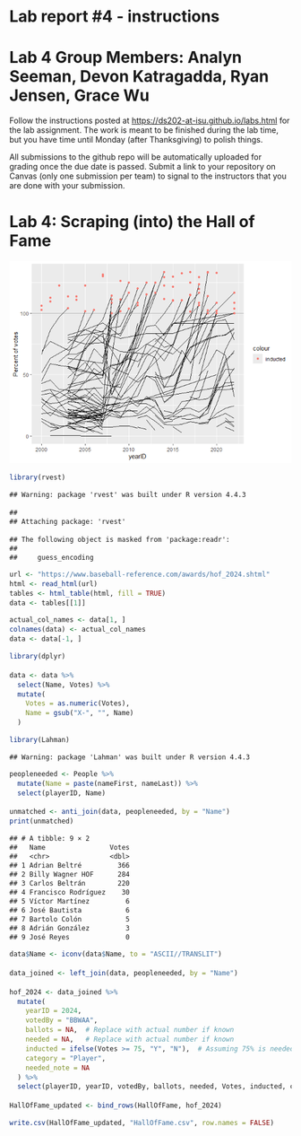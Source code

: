 
<!-- README.md is generated from README.Rmd. Please edit the README.Rmd file -->

# Lab report \#4 - instructions

# Lab 4 Group Members: Analyn Seeman, Devon Katragadda, Ryan Jensen, Grace Wu

Follow the instructions posted at
<https://ds202-at-isu.github.io/labs.html> for the lab assignment. The
work is meant to be finished during the lab time, but you have time
until Monday (after Thanksgiving) to polish things.

All submissions to the github repo will be automatically uploaded for
grading once the due date is passed. Submit a link to your repository on
Canvas (only one submission per team) to signal to the instructors that
you are done with your submission.

# Lab 4: Scraping (into) the Hall of Fame

![](README_files/figure-gfm/unnamed-chunk-1-1.png)<!-- -->

``` r
library(rvest)
```

    ## Warning: package 'rvest' was built under R version 4.4.3

    ## 
    ## Attaching package: 'rvest'

    ## The following object is masked from 'package:readr':
    ## 
    ##     guess_encoding

``` r
url <- "https://www.baseball-reference.com/awards/hof_2024.shtml"
html <- read_html(url)
tables <- html_table(html, fill = TRUE)
data <- tables[[1]]
```

``` r
actual_col_names <- data[1, ]
colnames(data) <- actual_col_names
data <- data[-1, ]
```

``` r
library(dplyr)

data <- data %>%
  select(Name, Votes) %>%
  mutate(
    Votes = as.numeric(Votes),
    Name = gsub("X-", "", Name)
  )
```

``` r
library(Lahman)
```

    ## Warning: package 'Lahman' was built under R version 4.4.3

``` r
peopleneeded <- People %>%
  mutate(Name = paste(nameFirst, nameLast)) %>%
  select(playerID, Name)

unmatched <- anti_join(data, peopleneeded, by = "Name")
print(unmatched)
```

    ## # A tibble: 9 × 2
    ##   Name                Votes
    ##   <chr>               <dbl>
    ## 1 Adrian Beltré         366
    ## 2 Billy Wagner HOF      284
    ## 3 Carlos Beltrán        220
    ## 4 Francisco Rodríguez    30
    ## 5 Víctor Martínez         6
    ## 6 José Bautista           6
    ## 7 Bartolo Colón           5
    ## 8 Adrián González         3
    ## 9 José Reyes              0

``` r
data$Name <- iconv(data$Name, to = "ASCII//TRANSLIT")

data_joined <- left_join(data, peopleneeded, by = "Name")

hof_2024 <- data_joined %>%
  mutate(
    yearID = 2024,
    votedBy = "BBWAA",
    ballots = NA,  # Replace with actual number if known
    needed = NA,   # Replace with actual number if known
    inducted = ifelse(Votes >= 75, "Y", "N"),  # Assuming 75% is needed
    category = "Player",
    needed_note = NA
  ) %>%
  select(playerID, yearID, votedBy, ballots, needed, Votes, inducted, category, needed_note)

HallOfFame_updated <- bind_rows(HallOfFame, hof_2024)
```

``` r
write.csv(HallOfFame_updated, "HallOfFame.csv", row.names = FALSE)
```
